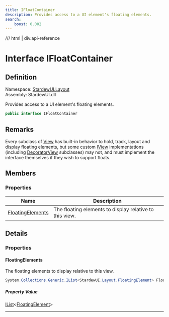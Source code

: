 ```yaml
---
title: IFloatContainer
description: Provides access to a UI element's floating elements.
search:
    boost: 0.002
---
```


<link rel="stylesheet" href="/StardewUI/stylesheets/reference.css" />

/// html | div.api-reference

# Interface IFloatContainer

## Definition

<div class="api-definition" markdown>

Namespace: [StardewUI.Layout](index.md)  
Assembly: StardewUI.dll  

</div>

Provides access to a UI element's floating elements.

```cs
public interface IFloatContainer
```

## Remarks

Every subclass of [View](../view.md) has built-in behavior to hold, track, layout and display floating elements, but some custom [IView](../iview.md) implementations (including [DecoratorView](../widgets/decoratorview.md) subclasses) may not, and must implement the interface themselves if they wish to support floats.

## Members

### Properties

 | Name | Description |
| --- | --- |
| [FloatingElements](#floatingelements) | The floating elements to display relative to this view. | 

## Details

### Properties

#### FloatingElements

The floating elements to display relative to this view.

```cs
System.Collections.Generic.IList<StardewUI.Layout.FloatingElement> FloatingElements { get; set; }
```

##### Property Value

[IList](https://learn.microsoft.com/en-us/dotnet/api/system.collections.generic.ilist-1)<[FloatingElement](floatingelement.md)>

-----

